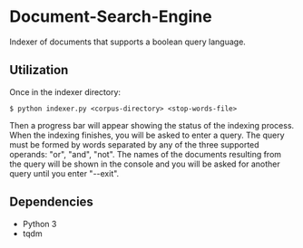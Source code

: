 # Document-Search-Engine
Indexer of documents that supports a boolean query language.

## Utilization
Once in the indexer directory:
```
$ python indexer.py <corpus-directory> <stop-words-file>
```
Then a progress bar will appear showing the status of the indexing process.
When the indexing finishes, you will be asked to enter a query.
The query must be formed by words separated by any of the three supported operands: "or", "and", "not".
The names of the documents resulting from the query will be shown in the console and you will be asked for another query until you enter "--exit".

## Dependencies
 * Python 3
 * tqdm
